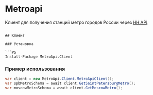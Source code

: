 # Metroapi 

Клиент для получения станций метро городов России через [HH API](https://github.com/hhru/api/blob/master/docs/metro.md).

```

## Клиент
 
### Установка

```PS
Install-Package MetroApi.Client
```

### Пример использования

```C#
var client = new MetroApi.Client.MetroApiClient();
var spbMetroSchema = await client.GetSaintPetersburgMetro();
var moscowMetroSchema = await client.GetMoscowMetro();
```
